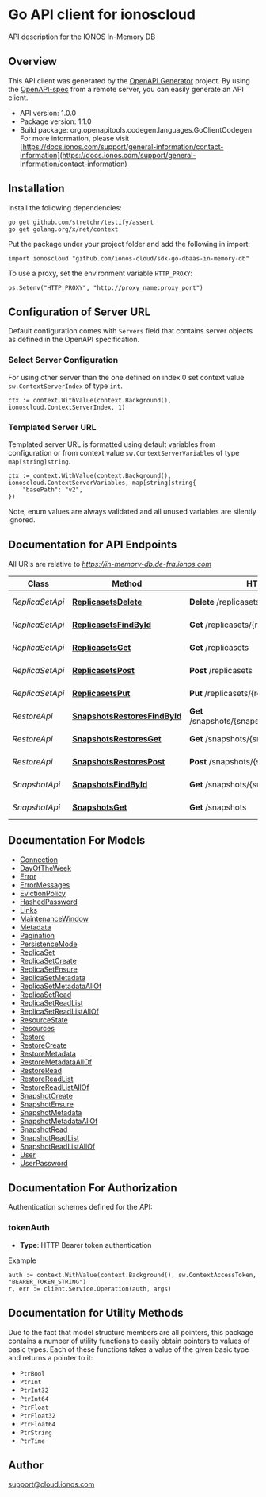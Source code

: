 # Go API client for ionoscloud

API description for the IONOS In-Memory DB

## Overview
This API client was generated by the [OpenAPI Generator](https://openapi-generator.tech) project.  By using the [OpenAPI-spec](https://www.openapis.org/) from a remote server, you can easily generate an API client.

- API version: 1.0.0
- Package version: 1.1.0
- Build package: org.openapitools.codegen.languages.GoClientCodegen
For more information, please visit [https://docs.ionos.com/support/general-information/contact-information](https://docs.ionos.com/support/general-information/contact-information)

## Installation

Install the following dependencies:

```shell
go get github.com/stretchr/testify/assert
go get golang.org/x/net/context
```

Put the package under your project folder and add the following in import:

```golang
import ionoscloud "github.com/ionos-cloud/sdk-go-dbaas-in-memory-db"
```

To use a proxy, set the environment variable `HTTP_PROXY`:

```golang
os.Setenv("HTTP_PROXY", "http://proxy_name:proxy_port")
```

## Configuration of Server URL

Default configuration comes with `Servers` field that contains server objects as defined in the OpenAPI specification.

### Select Server Configuration

For using other server than the one defined on index 0 set context value `sw.ContextServerIndex` of type `int`.

```golang
ctx := context.WithValue(context.Background(), ionoscloud.ContextServerIndex, 1)
```

### Templated Server URL

Templated server URL is formatted using default variables from configuration or from context value `sw.ContextServerVariables` of type `map[string]string`.

```golang
ctx := context.WithValue(context.Background(), ionoscloud.ContextServerVariables, map[string]string{
	"basePath": "v2",
})
```

Note, enum values are always validated and all unused variables are silently ignored.

## Documentation for API Endpoints

All URIs are relative to *https://in-memory-db.de-fra.ionos.com*

Class | Method | HTTP request | Description
------------ | ------------- | ------------- | -------------
*ReplicaSetApi* | [**ReplicasetsDelete**](docs/api/ReplicaSetApi.md#replicasetsdelete) | **Delete** /replicasets/{replicasetId} | Delete ReplicaSet
*ReplicaSetApi* | [**ReplicasetsFindById**](docs/api/ReplicaSetApi.md#replicasetsfindbyid) | **Get** /replicasets/{replicasetId} | Retrieve ReplicaSet
*ReplicaSetApi* | [**ReplicasetsGet**](docs/api/ReplicaSetApi.md#replicasetsget) | **Get** /replicasets | Retrieve all ReplicaSet
*ReplicaSetApi* | [**ReplicasetsPost**](docs/api/ReplicaSetApi.md#replicasetspost) | **Post** /replicasets | Create ReplicaSet
*ReplicaSetApi* | [**ReplicasetsPut**](docs/api/ReplicaSetApi.md#replicasetsput) | **Put** /replicasets/{replicasetId} | Ensure ReplicaSet
*RestoreApi* | [**SnapshotsRestoresFindById**](docs/api/RestoreApi.md#snapshotsrestoresfindbyid) | **Get** /snapshots/{snapshotId}/restores/{restoreId} | Retrieve Restore
*RestoreApi* | [**SnapshotsRestoresGet**](docs/api/RestoreApi.md#snapshotsrestoresget) | **Get** /snapshots/{snapshotId}/restores | Retrieve all Restore
*RestoreApi* | [**SnapshotsRestoresPost**](docs/api/RestoreApi.md#snapshotsrestorespost) | **Post** /snapshots/{snapshotId}/restores | Create Restore
*SnapshotApi* | [**SnapshotsFindById**](docs/api/SnapshotApi.md#snapshotsfindbyid) | **Get** /snapshots/{snapshotId} | Retrieve Snapshot
*SnapshotApi* | [**SnapshotsGet**](docs/api/SnapshotApi.md#snapshotsget) | **Get** /snapshots | Retrieve all Snapshot


## Documentation For Models

 - [Connection](docs/models/Connection.md)
 - [DayOfTheWeek](docs/models/DayOfTheWeek.md)
 - [Error](docs/models/Error.md)
 - [ErrorMessages](docs/models/ErrorMessages.md)
 - [EvictionPolicy](docs/models/EvictionPolicy.md)
 - [HashedPassword](docs/models/HashedPassword.md)
 - [Links](docs/models/Links.md)
 - [MaintenanceWindow](docs/models/MaintenanceWindow.md)
 - [Metadata](docs/models/Metadata.md)
 - [Pagination](docs/models/Pagination.md)
 - [PersistenceMode](docs/models/PersistenceMode.md)
 - [ReplicaSet](docs/models/ReplicaSet.md)
 - [ReplicaSetCreate](docs/models/ReplicaSetCreate.md)
 - [ReplicaSetEnsure](docs/models/ReplicaSetEnsure.md)
 - [ReplicaSetMetadata](docs/models/ReplicaSetMetadata.md)
 - [ReplicaSetMetadataAllOf](docs/models/ReplicaSetMetadataAllOf.md)
 - [ReplicaSetRead](docs/models/ReplicaSetRead.md)
 - [ReplicaSetReadList](docs/models/ReplicaSetReadList.md)
 - [ReplicaSetReadListAllOf](docs/models/ReplicaSetReadListAllOf.md)
 - [ResourceState](docs/models/ResourceState.md)
 - [Resources](docs/models/Resources.md)
 - [Restore](docs/models/Restore.md)
 - [RestoreCreate](docs/models/RestoreCreate.md)
 - [RestoreMetadata](docs/models/RestoreMetadata.md)
 - [RestoreMetadataAllOf](docs/models/RestoreMetadataAllOf.md)
 - [RestoreRead](docs/models/RestoreRead.md)
 - [RestoreReadList](docs/models/RestoreReadList.md)
 - [RestoreReadListAllOf](docs/models/RestoreReadListAllOf.md)
 - [SnapshotCreate](docs/models/SnapshotCreate.md)
 - [SnapshotEnsure](docs/models/SnapshotEnsure.md)
 - [SnapshotMetadata](docs/models/SnapshotMetadata.md)
 - [SnapshotMetadataAllOf](docs/models/SnapshotMetadataAllOf.md)
 - [SnapshotRead](docs/models/SnapshotRead.md)
 - [SnapshotReadList](docs/models/SnapshotReadList.md)
 - [SnapshotReadListAllOf](docs/models/SnapshotReadListAllOf.md)
 - [User](docs/models/User.md)
 - [UserPassword](docs/models/UserPassword.md)


## Documentation For Authorization


Authentication schemes defined for the API:
### tokenAuth

- **Type**: HTTP Bearer token authentication

Example

```golang
auth := context.WithValue(context.Background(), sw.ContextAccessToken, "BEARER_TOKEN_STRING")
r, err := client.Service.Operation(auth, args)
```


## Documentation for Utility Methods

Due to the fact that model structure members are all pointers, this package contains
a number of utility functions to easily obtain pointers to values of basic types.
Each of these functions takes a value of the given basic type and returns a pointer to it:

* `PtrBool`
* `PtrInt`
* `PtrInt32`
* `PtrInt64`
* `PtrFloat`
* `PtrFloat32`
* `PtrFloat64`
* `PtrString`
* `PtrTime`

## Author

support@cloud.ionos.com

